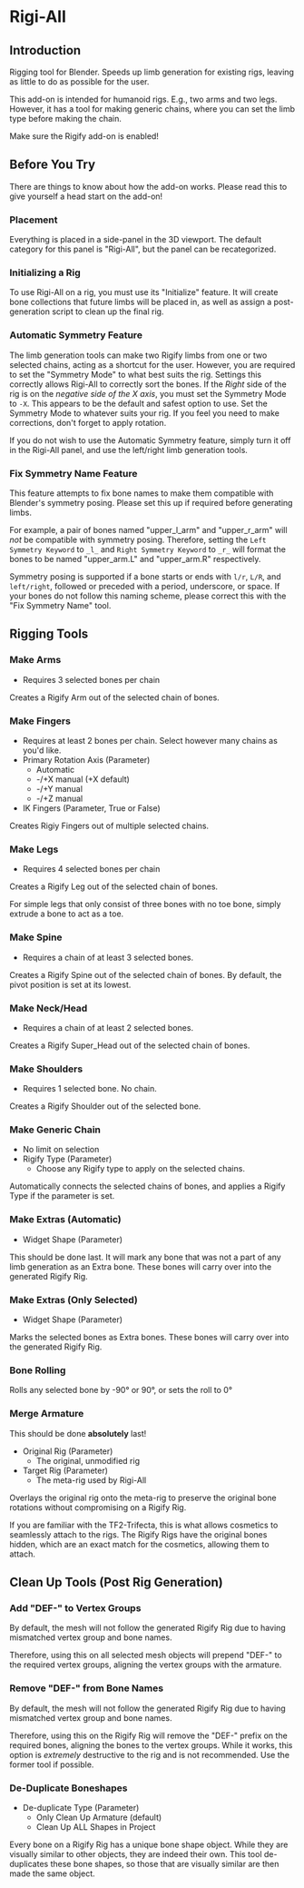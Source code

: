 # Rigi-All
## Introduction
Rigging tool for Blender. Speeds up limb generation for existing rigs, leaving as little to do as possible for the user.  

This add-on is intended for humanoid rigs. E.g., two arms and two legs. However, it has a tool for making generic chains, where you can set the limb type before making the chain.

Make sure the Rigify add-on is enabled!
## Before You Try
There are things to know about how the add-on works. Please read this to give yourself a head start on the add-on!

### Placement
Everything is placed in a side-panel in the 3D viewport. The default category for this panel is "Rigi-All", but the panel can be recategorized.

### Initializing a Rig
To use Rigi-All on a rig, you must use its "Initialize" feature. It will create bone collections that future limbs will be placed in, as well as assign a post-generation script to clean up the final rig.

### Automatic Symmetry Feature
The limb generation tools can make two Rigify limbs from one or two selected chains, acting as a shortcut for the user. However, you are required to set the "Symmetry Mode" to what best suits the rig. Settings this correctly allows Rigi-All to correctly sort the bones. If the *Right* side of the rig is on the *negative side of the X axis*, you must set the Symmetry Mode to `-X`. This appears to be the default and safest option to use. Set the Symmetry Mode to whatever suits your rig. If you feel you need to make corrections, don't forget to apply rotation.

If you do not wish to use the Automatic Symmetry feature, simply turn it off in the Rigi-All panel, and use the left/right limb generation tools.

### Fix Symmetry Name Feature
This feature attempts to fix bone names to make them compatible with Blender's symmetry posing. Please set this up if required before generating limbs.

For example, a pair of bones named "upper_l_arm" and "upper_r_arm" will *not* be compatible with symmetry posing. Therefore, setting the `Left Symmetry Keyword` to `_l_` and `Right Symmetry Keyword` to `_r_` will format the bones to be named "upper\_arm.L" and "upper\_arm.R" respectively.

Symmetry posing is supported if a bone starts or ends with `l/r`, `L/R`, and `left/right`, followed or preceded with a period, underscore, or space. If your bones do not follow this naming scheme, please correct this with the "Fix Symmetry Name" tool.

## Rigging Tools
### Make Arms
- Requires 3 selected bones per chain

Creates a Rigify Arm out of the selected chain of bones.

### Make Fingers
- Requires at least 2 bones per chain. Select however many chains as you'd like.
- Primary Rotation Axis (Parameter)
  - Automatic
  - -/+X manual (+X default)
  - -/+Y manual
  - -/+Z manual
- IK Fingers (Parameter, True or False)

Creates Rigiy Fingers out of multiple selected chains.

### Make Legs
- Requires 4 selected bones per chain

Creates a Rigify Leg out of the selected chain of bones.

For simple legs that only consist of three bones with no toe bone, simply extrude a bone to act as a toe. 

### Make Spine
- Requires a chain of at least 3 selected bones.

Creates a Rigify Spine out of the selected chain of bones. By default, the pivot position is set at its lowest.

### Make Neck/Head
- Requires a chain of at least 2 selected bones.

Creates a Rigify Super_Head out of the selected chain of bones.

### Make Shoulders
- Requires 1 selected bone. No chain.

Creates a Rigify Shoulder out of the selected bone.

### Make Generic Chain
- No limit on selection
- Rigify Type (Parameter)
  - Choose any Rigify type to apply on the selected chains.

Automatically connects the selected chains of bones, and applies a Rigify Type if the parameter is set.

### Make Extras (Automatic)
- Widget Shape (Parameter)

This should be done last. It will mark any bone that was not a part of any limb generation as an Extra bone. These bones will carry over into the generated Rigify Rig.

### Make Extras (Only Selected)
- Widget Shape (Parameter)

Marks the selected bones as Extra bones. These bones will carry over into the generated Rigify Rig.

### Bone Rolling
Rolls any selected bone by -90° or 90°, or sets the roll to 0°

### Merge Armature
This should be done **absolutely** last!
- Original Rig (Parameter)
  - The original, unmodified rig
- Target Rig (Parameter)
  - The meta-rig used by Rigi-All

Overlays the original rig onto the meta-rig to preserve the original bone rotations without compromising on a Rigify Rig.

If you are familiar with the TF2-Trifecta, this is what allows cosmetics to seamlessly attach to the rigs. The Rigify Rigs have the original bones hidden, which are an exact match for the cosmetics, allowing them to attach.

## Clean Up Tools (Post Rig Generation)
### Add "DEF-" to Vertex Groups
By default, the mesh will not follow the generated Rigify Rig due to having mismatched vertex group and bone names. 

Therefore, using this on all selected mesh objects will prepend "DEF-" to the required vertex groups, aligning the vertex groups with the armature.

### Remove "DEF-" from Bone Names
By default, the mesh will not follow the generated Rigify Rig due to having mismatched vertex group and bone names.

Therefore, using this on the Rigify Rig will remove the "DEF-" prefix on the required bones, aligning the bones to the vertex groups. While it works, this option is *extremely* destructive to the rig and is not recommended. Use the former tool if possible.

### De-Duplicate Boneshapes
- De-duplicate Type (Parameter)
  - Only Clean Up Armature (default)
  - Clean Up ALL Shapes in Project

Every bone on a Rigify Rig has a unique bone shape object. While they are visually similar to other objects, they are indeed their own. This tool de-duplicates these bone shapes, so those that are visually similar are then made the same object.